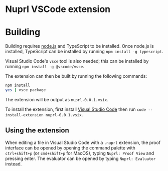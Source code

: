 # Nuprl VSCode extension

# Building
Building requires [node.js](https://nodejs.org/en) and
TypeScript to be installed. Once node.js is installed, TypeScript can
be installed by running `npm install -g typescript`.

Visual Studio Code's `vsce` tool is also needed; this can be installed
by running `npm install -g @vscode/vsce`.

The extension can then be built by running the following commands:

```sh
npm install
yes | vsce package
```

The extension will be output as `nuprl-0.0.1.vsix`.

To install the extension, first install
[Visual Studio Code](https://code.visualstudio.com/)
then run `code --install-extension nuprl-0.0.1.vsix`.

## Using the extension
When editing a file in Visual Studio Code with a `.nuprl` extension,
the proof interface can be opened by opening the command palette
with `ctrl+shift+p` (or `cmd+shift+p` for MacOS), typing
`Nuprl: Proof View` and pressing enter. The evaluator can be opened
by typing `Nuprl: Evaluator` instead.
